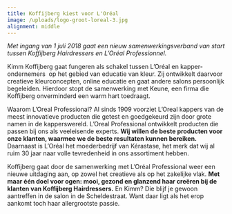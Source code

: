```yaml
---
title: Koffijberg kiest voor L'Oréal
image: /uploads/logo-groot-loreal-3.jpg
alignment: middle
---
```


*Met ingang van 1 juli 2018 gaat een nieuw samenwerkingsverband van start tussen Koffijberg Hairdressers en L’Oréal Professionnel.*

Kimm Koffijberg gaat fungeren als schakel tussen L’Oréal en kapper- ondernemers  op het gebied van educatie van kleur. Zij ontwikkelt daarvoor creatieve kleurconcepten, online educatie en gaat andere salons persoonlijk begeleiden. Hierdoor stopt de samenwerking met Keune, een firma die Koffijberg onverminderd een warm hart toedraagt.

Waarom L’Oreal Professional? Al sinds 1909 voorziet L’Oreal kappers van de meest innovatieve producten die getest en goedgekeurd zijn door grote namen in de kapperswereld. L’Oreal Professional ontwikkelt producten die passen bij ons als veeleisende experts. **Wij willen de beste producten voor onze klanten, waarmee we de beste resultaten kunnen bereiken.** Daarnaast is L’Oréal het moederbedrijf van Kérastase, het merk dat wij al ruim 30 jaar naar volle tevredenheid in ons assortiment hebben.

Koffijberg gaat door de samenwerking met L’Oréal Professional weer een nieuwe uitdaging aan, op zowel het creatieve als op het zakelijke vlak. **Met maar één doel voor ogen: mooi, gezond en glanzend haar creëren bij de klanten van Koffijberg Hairdressers.** En Kimm? Die blijf je gewoon aantreffen in de salon in de Scheldestraat. Want daar ligt als het erop aankomt toch haar allergrootste passie.